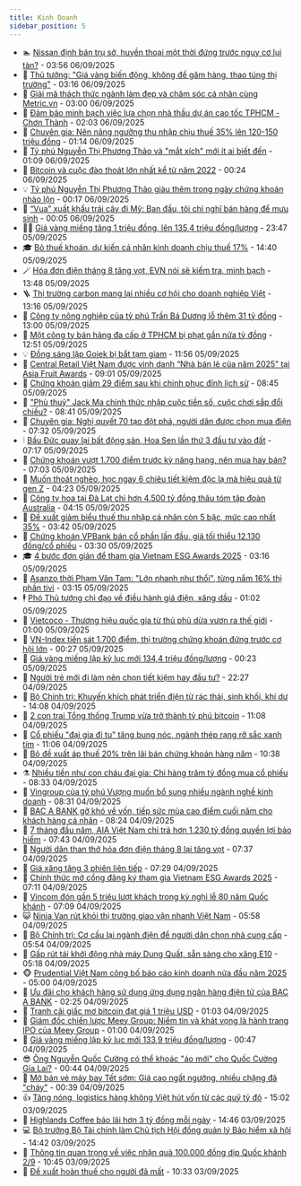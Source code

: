 ```yaml
---
title: Kinh Doanh
sidebar_position: 5
---
```


<!-- dantri-kinh-doanh:START -->
- 🏊 [Nissan định bán trụ sở, huyền thoại một thời đứng trước nguy cơ lụi tàn?](https://dantri.com.vn/kinh-doanh/nissan-dinh-ban-tru-so-huyen-thoai-mot-thoi-dung-truoc-nguy-co-lui-tan-20250905112250700.htm) - 03:56 06/09/2025
- 🦆 [Thủ tướng: &quot;Giá vàng biến động, không để găm hàng, thao túng thị trường&quot;](https://dantri.com.vn/kinh-doanh/thu-tuong-gia-vang-bien-dong-khong-de-gam-hang-thao-tung-thi-truong-20250906101322714.htm) - 03:16 06/09/2025
- 🦄 [Giải mã thách thức ngành làm đẹp và chăm sóc cá nhân cùng Metric.vn](https://dantri.com.vn/kinh-doanh/giai-ma-thach-thuc-nganh-lam-dep-va-cham-soc-ca-nhan-cung-metricvn-20250906082327407.htm) - 03:00 06/09/2025
- 🌝 [Đảm bảo minh bạch việc lựa chọn nhà thầu dự án cao tốc TPHCM - Chơn Thành](https://dantri.com.vn/kinh-doanh/dam-bao-minh-bach-viec-lua-chon-nha-thau-du-an-cao-toc-tphcm-chon-thanh-20250903180156193.htm) - 02:03 06/09/2025
- 💃 [Chuyên gia: Nên nâng ngưỡng thu nhập chịu thuế 35% lên 120-150 triệu đồng](https://dantri.com.vn/kinh-doanh/chuyen-gia-nen-nang-nguong-thu-nhap-chiu-thue-35-len-120-150-trieu-dong-20250906012124322.htm) - 01:14 06/09/2025
- 🦏 [Tỷ phú Nguyễn Thị Phương Thảo và &quot;mắt xích&quot; mới ít ai biết đến](https://dantri.com.vn/kinh-doanh/ty-phu-nguyen-thi-phuong-thao-va-mat-xich-moi-it-ai-biet-den-20250824135520192.htm) - 01:09 06/09/2025
- 🦩 [Bitcoin và cuộc đào thoát lớn nhất kể từ năm 2022](https://dantri.com.vn/kinh-doanh/bitcoin-va-cuoc-dao-thoat-lon-nhat-ke-tu-nam-2022-20250906000105903.htm) - 00:24 06/09/2025
- 💡 [Tỷ phú Nguyễn Thị Phương Thảo giàu thêm trong ngày chứng khoán nhào lộn](https://dantri.com.vn/kinh-doanh/ty-phu-nguyen-thi-phuong-thao-giau-them-trong-ngay-chung-khoan-nhao-lon-20250906064616098.htm) - 00:17 06/09/2025
- 🌊 [“Vua” xuất khẩu trái cây đi Mỹ: Ban đầu, tôi chỉ nghĩ bán hàng để mưu sinh](https://dantri.com.vn/kinh-doanh/vua-xuat-khau-trai-cay-di-my-ban-dau-toi-chi-nghi-ban-hang-de-muu-sinh-20250831081956193.htm) - 00:05 06/09/2025
- 🧑‍💻 [Giá vàng miếng tăng 1 triệu đồng, lên 135,4 triệu đồng/lượng](https://dantri.com.vn/kinh-doanh/gia-vang-mieng-tang-1-trieu-dong-len-1354-trieu-dongluong-20250906002444119.htm) - 23:47 05/09/2025
- 🎓 [Bỏ thuế khoán, dự kiến cá nhân kinh doanh chịu thuế 17%](https://dantri.com.vn/kinh-doanh/bo-thue-khoan-du-kien-ca-nhan-kinh-doanh-chiu-thue-17-20250905205703379.htm) - 14:40 05/09/2025
- 🪄 [Hóa đơn điện tháng 8 tăng vọt, EVN nói sẽ kiểm tra, minh bạch](https://dantri.com.vn/kinh-doanh/hoa-don-dien-thang-8-tang-vot-evn-noi-se-kiem-tra-minh-bach-20250905143734308.htm) - 13:48 05/09/2025
- 🪜 [Thị trường carbon mang lại nhiều cơ hội cho doanh nghiệp Việt](https://dantri.com.vn/kinh-doanh/thi-truong-carbon-mang-lai-nhieu-co-hoi-cho-doanh-nghiep-viet-20250905183409142.htm) - 13:16 05/09/2025
- 🦄 [Công ty nông nghiệp của tỷ phú Trần Bá Dương lỗ thêm 31 tỷ đồng](https://dantri.com.vn/kinh-doanh/cong-ty-nong-nghiep-cua-ty-phu-tran-ba-duong-lo-them-31-ty-dong-20250905173535113.htm) - 13:00 05/09/2025
- 💯 [Một công ty bán hàng đa cấp ở TPHCM bị phạt gần nửa tỷ đồng](https://dantri.com.vn/kinh-doanh/mot-cong-ty-ban-hang-da-cap-o-tphcm-bi-phat-gan-nua-ty-dong-20250905180542225.htm) - 12:51 05/09/2025
- 💡 [Đồng sáng lập Gojek bị bắt tạm giam](https://dantri.com.vn/kinh-doanh/dong-sang-lap-gojek-bi-bat-tam-giam-20250905170915330.htm) - 11:56 05/09/2025
- 🧰 [Central Retail Việt Nam được vinh danh “Nhà bán lẻ của năm 2025” tại Asia Fruit Awards](https://dantri.com.vn/kinh-doanh/central-retail-viet-nam-duoc-vinh-danh-nha-ban-le-cua-nam-2025-tai-asia-fruit-awards-20250905153426058.htm) - 09:01 05/09/2025
- 🎊 [Chứng khoán giảm 29 điểm sau khi chinh phục đỉnh lịch sử](https://dantri.com.vn/kinh-doanh/chung-khoan-giam-29-diem-sau-khi-chinh-phuc-dinh-lich-su-20250905095415773.htm) - 08:45 05/09/2025
- 🔭 [&quot;Phù thuỷ&quot; Jack Ma chính thức nhập cuộc tiền số, cuộc chơi sắp đổi chiều?](https://dantri.com.vn/kinh-doanh/phu-thuy-jack-ma-chinh-thuc-nhap-cuoc-tien-so-cuoc-choi-sap-doi-chieu-20250903174631177.htm) - 08:41 05/09/2025
- 💼 [Chuyên gia: Nghị quyết 70 tạo đột phá, người dân được chọn mua điện](https://dantri.com.vn/kinh-doanh/chuyen-gia-nghi-quyet-70-tao-dot-pha-nguoi-dan-duoc-chon-mua-dien-20250905135433479.htm) - 07:32 05/09/2025
- 🕯 [Bầu Đức quay lại bất động sản, Hoa Sen lần thứ 3 đầu tư vào đất](https://dantri.com.vn/kinh-doanh/bau-duc-quay-lai-bat-dong-san-hoa-sen-lan-thu-3-dau-tu-vao-dat-20250905125723555.htm) - 07:17 05/09/2025
- 🫣 [Chứng khoán vượt 1.700 điểm trước kỳ nâng hạng, nên mua hay bán?](https://dantri.com.vn/kinh-doanh/chung-khoan-vuot-1700-diem-truoc-ky-nang-hang-nen-mua-hay-ban-20250905125543885.htm) - 07:03 05/09/2025
- 🤠 [Muốn thoát nghèo, học ngay 6 chiêu tiết kiệm độc lạ mà hiệu quả từ gen Z](https://dantri.com.vn/kinh-doanh/muon-thoat-ngheo-hoc-ngay-6-chieu-tiet-kiem-doc-la-ma-hieu-qua-tu-gen-z-20250905110348060.htm) - 04:23 05/09/2025
- 🌈 [Công ty hoa tại Đà Lạt chi hơn 4.500 tỷ đồng thâu tóm tập đoàn Australia](https://dantri.com.vn/kinh-doanh/cong-ty-hoa-tai-da-lat-chi-hon-4500-ty-dong-thau-tom-tap-doan-australia-20250905110046071.htm) - 04:15 05/09/2025
- 🦅 [Đề xuất giảm biểu thuế thu nhập cá nhân còn 5 bậc, mức cao nhất 35%](https://dantri.com.vn/kinh-doanh/de-xuat-giam-bieu-thue-thu-nhap-ca-nhan-con-5-bac-muc-cao-nhat-35-20250905101334483.htm) - 03:42 05/09/2025
- 🌁 [Chứng khoán VPBank bán cổ phần lần đầu, giá tối thiểu 12.130 đồng/cổ phiếu](https://dantri.com.vn/kinh-doanh/chung-khoan-vpbank-ban-co-phan-lan-dau-gia-toi-thieu-12130-dongco-phieu-20250904074942586.htm) - 03:30 05/09/2025
- 🎓 [4 bước đơn giản để tham gia Vietnam ESG Awards 2025](https://dantri.com.vn/kinh-doanh/4-buoc-don-gian-de-tham-gia-vietnam-esg-awards-2025-20250905100808208.htm) - 03:16 05/09/2025
- 📝 [Asanzo thời Phạm Văn Tam: &quot;Lớn nhanh như thổi&quot;, từng nắm 16% thị phần tivi](https://dantri.com.vn/kinh-doanh/asanzo-thoi-pham-van-tam-lon-nhanh-nhu-thoi-tung-nam-16-thi-phan-tivi-20250904091421277.htm) - 03:15 05/09/2025
- 🕴 [Phó Thủ tướng chỉ đạo về điều hành giá điện, xăng dầu](https://dantri.com.vn/kinh-doanh/pho-thu-tuong-chi-dao-ve-dieu-hanh-gia-dien-xang-dau-20250904224402507.htm) - 01:02 05/09/2025
- 🧰 [Vietcoco - Thương hiệu quốc gia từ thủ phủ dừa vươn ra thế giới](https://dantri.com.vn/kinh-doanh/vietcoco-thuong-hieu-quoc-gia-tu-thu-phu-dua-vuon-ra-the-gioi-20250904092505224.htm) - 01:00 05/09/2025
- 🤖 [VN-Index tiến sát 1.700 điểm, thị trường chứng khoán đứng trước cơ hội lớn](https://dantri.com.vn/kinh-doanh/vn-index-tien-sat-1700-diem-thi-truong-chung-khoan-dung-truoc-co-hoi-lon-20250905071505806.htm) - 00:27 05/09/2025
- 🤠 [Giá vàng miếng lập kỷ lục mới 134,4 triệu đồng/lượng](https://dantri.com.vn/kinh-doanh/gia-vang-mieng-lap-ky-luc-moi-1344-trieu-dongluong-20250905011036779.htm) - 00:23 05/09/2025
- 🌮 [Người trẻ mới đi làm nên chọn tiết kiệm hay đầu tư?](https://dantri.com.vn/kinh-doanh/nguoi-tre-moi-di-lam-nen-chon-tiet-kiem-hay-dau-tu-20250902090527930.htm) - 22:27 04/09/2025
- 🦄 [Bộ Chính trị: Khuyến khích phát triển điện từ rác thải, sinh khối, khí dư](https://dantri.com.vn/kinh-doanh/bo-chinh-tri-khuyen-khich-phat-trien-dien-tu-rac-thai-sinh-khoi-khi-du-20250904182752971.htm) - 14:08 04/09/2025
- 👺 [2 con trai Tổng thống Trump vừa trở thành tỷ phú bitcoin](https://dantri.com.vn/kinh-doanh/2-con-trai-tong-thong-trump-vua-tro-thanh-ty-phu-bitcoin-20250904164903322.htm) - 11:08 04/09/2025
- 🤗 [Cổ phiếu &quot;đại gia đi tu&quot; tăng bung nóc, ngành thép rạng rỡ sắc xanh tím](https://dantri.com.vn/kinh-doanh/co-phieu-dai-gia-di-tu-tang-bung-noc-nganh-thep-rang-ro-sac-xanh-tim-20250904154844880.htm) - 11:06 04/09/2025
- 💪 [Bỏ đề xuất áp thuế 20% trên lãi bán chứng khoán hàng năm](https://dantri.com.vn/kinh-doanh/bo-de-xuat-ap-thue-20-tren-lai-ban-chung-khoan-hang-nam-20250904155637989.htm) - 10:38 04/09/2025
- ⚗️ [Nhiều tiền như con cháu đại gia: Chi hàng trăm tỷ đồng mua cổ phiếu](https://dantri.com.vn/kinh-doanh/nhieu-tien-nhu-con-chau-dai-gia-chi-hang-tram-ty-dong-mua-co-phieu-20250904121253400.htm) - 08:33 04/09/2025
- 🧠 [Vingroup của tỷ phú Vượng muốn bổ sung nhiều ngành nghề kinh doanh](https://dantri.com.vn/kinh-doanh/vingroup-cua-ty-phu-vuong-muon-bo-sung-nhieu-nganh-nghe-kinh-doanh-20250904152703810.htm) - 08:31 04/09/2025
- 🗽 [BAC A BANK gỡ khó về vốn, tiếp sức mùa cao điểm cuối năm cho khách hàng cá nhân](https://dantri.com.vn/kinh-doanh/bac-a-bank-go-kho-ve-von-tiep-suc-mua-cao-diem-cuoi-nam-cho-khach-hang-ca-nhan-20250904152106229.htm) - 08:24 04/09/2025
- 🫣 [7 tháng đầu năm, AIA Việt Nam chi trả hơn 1.230 tỷ đồng quyền lợi bảo hiểm](https://dantri.com.vn/kinh-doanh/7-thang-dau-nam-aia-viet-nam-chi-tra-hon-1230-ty-dong-quyen-loi-bao-hiem-20250904143151849.htm) - 07:43 04/09/2025
- 🫣 [Người dân than thở hóa đơn điện tháng 8 lại tăng vọt](https://dantri.com.vn/kinh-doanh/nguoi-dan-than-tho-hoa-don-dien-thang-8-lai-tang-vot-20250904112843562.htm) - 07:37 04/09/2025
- 🫣 [Giá xăng tăng 3 phiên liên tiếp](https://dantri.com.vn/kinh-doanh/gia-xang-tang-3-phien-lien-tiep-20250904140024891.htm) - 07:29 04/09/2025
- 💂 [Chính thức mở cổng đăng ký tham gia Vietnam ESG Awards 2025](https://dantri.com.vn/kinh-doanh/chinh-thuc-mo-cong-dang-ky-tham-gia-vietnam-esg-awards-2025-20250729154339411.htm) - 07:11 04/09/2025
- 💫 [Vincom đón gần 5 triệu lượt khách trong kỳ nghỉ lễ 80 năm Quốc khánh](https://dantri.com.vn/kinh-doanh/vincom-don-gan-5-trieu-luot-khach-trong-ky-nghi-le-80-nam-quoc-khanh-20250904140151059.htm) - 07:09 04/09/2025
- 😺 [Ninja Van rút khỏi thị trường giao vận nhanh Việt Nam](https://dantri.com.vn/kinh-doanh/ninja-van-rut-khoi-thi-truong-giao-van-nhanh-viet-nam-20250904115129588.htm) - 05:58 04/09/2025
- 🦆 [Bộ Chính trị: Cơ cấu lại ngành điện để người dân chọn nhà cung cấp](https://dantri.com.vn/kinh-doanh/bo-chinh-tri-co-cau-lai-nganh-dien-de-nguoi-dan-chon-nha-cung-cap-20250904124849891.htm) - 05:54 04/09/2025
- 👀 [Gấp rút tái khởi động nhà máy Dung Quất, sẵn sàng cho xăng E10](https://dantri.com.vn/kinh-doanh/gap-rut-tai-khoi-dong-nha-may-dung-quat-san-sang-cho-xang-e10-20250729103814431.htm) - 05:18 04/09/2025
- 🐵 [Prudential Việt Nam công bố báo cáo kinh doanh nửa đầu năm 2025](https://dantri.com.vn/kinh-doanh/prudential-viet-nam-cong-bo-bao-cao-kinh-doanh-nua-dau-nam-2025-20250904111850740.htm) - 05:00 04/09/2025
- 🤖 [Ưu đãi cho khách hàng sử dụng ứng dụng ngân hàng điện tử của BAC A BANK](https://dantri.com.vn/kinh-doanh/uu-dai-cho-khach-hang-su-dung-ung-dung-ngan-hang-dien-tu-cua-bac-a-bank-20250904091804591.htm) - 02:25 04/09/2025
- 💂 [Tranh cãi giấc mơ bitcoin đạt giá 1 triệu USD](https://dantri.com.vn/kinh-doanh/tranh-cai-giac-mo-bitcoin-dat-gia-1-trieu-usd-20250903235303178.htm) - 01:03 04/09/2025
- 🦆 [Giám đốc chiến lược Meey Group: Niềm tin và khát vọng là hành trang IPO của Meey Group](https://dantri.com.vn/kinh-doanh/giam-doc-chien-luoc-meey-group-niem-tin-va-khat-vong-la-hanh-trang-ipo-cua-meey-group-20250903173128984.htm) - 01:00 04/09/2025
- 🦅 [Giá vàng miếng lập kỷ lục mới 133,9 triệu đồng/lượng](https://dantri.com.vn/kinh-doanh/gia-vang-mieng-lap-ky-luc-moi-1339-trieu-dongluong-20250904014452571.htm) - 00:47 04/09/2025
- 😎 [Ông Nguyễn Quốc Cường có thể khoác &quot;áo mới&quot; cho Quốc Cường Gia Lai?](https://dantri.com.vn/kinh-doanh/ong-nguyen-quoc-cuong-co-the-khoac-ao-moi-cho-quoc-cuong-gia-lai-20250903115118930.htm) - 00:44 04/09/2025
- 🐎 [Mở bán vé máy bay Tết sớm: Giá cao ngất ngưởng, nhiều chặng đã &quot;cháy&quot;](https://dantri.com.vn/kinh-doanh/mo-ban-ve-may-bay-tet-som-gia-cao-ngat-nguong-nhieu-chang-da-chay-20250903235643272.htm) - 00:39 04/09/2025
- 👍 [Tăng nóng, logistics hàng không Việt hút vốn từ các quỹ tỷ đô](https://dantri.com.vn/kinh-doanh/tang-nong-logistics-hang-khong-viet-hut-von-tu-cac-quy-ty-do-20250903100153378.htm) - 15:02 03/09/2025
- 🦒 [Highlands Coffee báo lãi hơn 3 tỷ đồng mỗi ngày](https://dantri.com.vn/kinh-doanh/highlands-coffee-bao-lai-hon-3-ty-dong-moi-ngay-20250903161707909.htm) - 14:46 03/09/2025
- 💻 [Bộ trưởng Bộ Tài chính làm Chủ tịch Hội đồng quản lý Bảo hiểm xã hội](https://dantri.com.vn/kinh-doanh/bo-truong-bo-tai-chinh-lam-chu-tich-hoi-dong-quan-ly-bao-hiem-xa-hoi-20250903172927894.htm) - 14:42 03/09/2025
- 👺 [Thông tin quan trọng về việc nhận quà 100.000 đồng dịp Quốc khánh 2/9](https://dantri.com.vn/kinh-doanh/thong-tin-quan-trong-ve-viec-nhan-qua-100000-dong-dip-quoc-khanh-29-20250903164435731.htm) - 10:45 03/09/2025
- 🧐 [Đề xuất hoàn thuế cho người đã mất](https://dantri.com.vn/kinh-doanh/de-xuat-hoan-thue-cho-nguoi-da-mat-20250903163756349.htm) - 10:33 03/09/2025<!-- dantri-kinh-doanh:END -->
